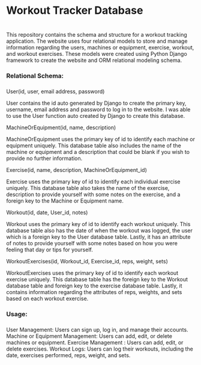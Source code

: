<h1>Workout Tracker Database<h1></h1>

This repository contains the schema and structure for a workout tracking application. The website uses four relational models to store and manage information regarding the users, machines or equipment, exercise, workout, and workout exercises. These models were created using Python Django framework to create the website and ORM relational modeling schema. 

<h3>Relational Schema:<h3></h3>

User(id, user, email address, password)

User contains the id auto generated by Django to create the primary key, username, email address and password to log in to the website. I was able to use the User function auto created by Django to create this database. 
 
MachineOrEquipment(id, name, description) 

MachineOrEquipment uses the primary key of id to identify each machine or equipment uniquely. This database table also includes the name of the machine or equipment and a description that could be blank if you wish to provide no further information. 

Exercise(id, name, description, MachineOrEquipment_id)

Exercise uses the primary key of id to identify each individual exercise uniquely. This database table also takes the name of the exercise, description to provide yourself with some notes on the exercise, and a foreign key to the Machine or Equipment name. 

Workout(id, date, User_id, notes)

Workout uses the primary key of id to identify each workout uniquely. This database table also has the date of when the workout was logged, the user which is a foreign key to the User database table. Lastly, it has an attribute of notes to provide yourself with some notes based on how you were feeling that day or tips for yourself. 

WorkoutExercises(id, Workout_id, Exercise_id, reps, weight, sets)

WorkoutExercises uses the primary key of id to identify each workout exercise uniquely. This database table has the foreign key to the Workout database table and foreign key to the exercise database table. Lastly, it contains information regarding the attributes of reps, weights, and sets based on each workout exercise. 

<h3>Usage:<h3></h3>

User Management: Users can sign up, log in, and manage their accounts.
Machine or Equipment Management: Users can add, edit, or delete machines or equipment.
Exercise Management : Users can add, edit, or delete exercises.
Workout Logs: Users can log their workouts, including the date, exercises performed, reps, weight, and sets.
